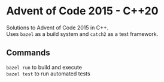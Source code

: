 # Advent of Code 2015 - C++20

Solutions to Advent of Code 2015 in C++.  
Uses `bazel` as a build system and `catch2` as a test framework.

## Commands
`bazel run` to build and execute  
`bazel test` to run automated tests
